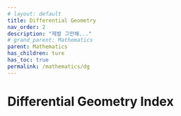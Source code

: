 ```yaml
---
# layout: default
title: Differential Geometry
nav_order: 2
description: "제발 그만해..."
# grand_parent: Mathematics
parent: Mathematics
has_children: ture
has_toc: true
permalink: /mathematics/dg
---
```



# Differential Geometry Index

